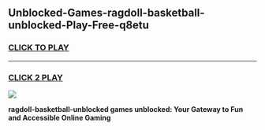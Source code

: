 
## Unblocked-Games-ragdoll-basketball-unblocked-Play-Free-q8etu
<h3>
<a href="https://premium76.site?title=ragdoll-basketball-unblocked&ref=12A">CLICK TO PLAY</a></h3>
<hr>

<h3>
<a href="https://premium76.site?title=ragdoll-basketball-unblocked&ref=12A">CLICK 2 PLAY</a>
  
</h3>

<a href="https://premium76.site?title=ragdoll-basketball-unblocked&ref=12A"><img src="https://clearcache.store/games.png"></a>


**ragdoll-basketball-unblocked games unblocked: Your Gateway to Fun and Accessible Online Gaming**
